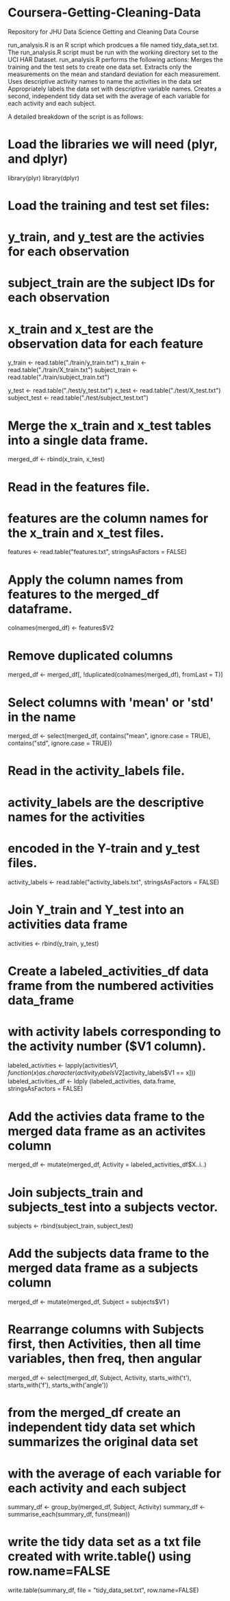 # Coursera-Getting-Cleaning-Data
Repository for JHU Data Science Getting and Cleaning Data Course

run_analysis.R is an R script which prodcues a file named tidy_data_set.txt.
The run_analysis.R script must be run with the working directory set to the UCI HAR Dataset.
run_analysis.R performs the following actions:
Merges the training and the test sets to create one data set.
Extracts only the measurements on the mean and standard deviation for each measurement. 
Uses descriptive activity names to name the activities in the data set
Appropriately labels the data set with descriptive variable names. 
Creates a second, independent tidy data set with the average of each variable for each activity and each subject.

A detailed breakdown of the script is as follows:
# Load the libraries we will need (plyr, and dplyr)
library(plyr)
library(dplyr)

# Load the training and test set files:
# y_train, and y_test are the activies for each observation
# subject_train are the subject IDs for each observation
# x_train and x_test are the observation data for each feature
y_train <- read.table("./train/y_train.txt")
x_train <- read.table("./train/X_train.txt")
subject_train <- read.table("./train/subject_train.txt")

y_test <- read.table("./test/y_test.txt")
x_test <- read.table("./test/X_test.txt")
subject_test <- read.table("./test/subject_test.txt")

# Merge the x_train and x_test tables into a single data frame.
merged_df <- rbind(x_train, x_test)

# Read in the features file.
# features are the column names for the x_train and x_test files.
features <- read.table("features.txt", stringsAsFactors = FALSE)

# Apply the column names from features to the merged_df dataframe.
colnames(merged_df) <- features$V2

# Remove duplicated columns
merged_df <- merged_df[, !duplicated(colnames(merged_df), fromLast = T)]

# Select columns with 'mean' or 'std' in the name
merged_df <- select(merged_df, contains("mean", ignore.case = TRUE), contains("std", ignore.case = TRUE))

# Read in the activity_labels file.
# activity_labels are the descriptive names for the activities
# encoded in the Y-train and y_test files.
activity_labels <- read.table("activity_labels.txt", stringsAsFactors = FALSE)

# Join Y_train and Y_test into an activities data frame
activities <- rbind(y_train, y_test)

# Create a labeled_activities_df data frame from the numbered activities data_frame
# with activity labels corresponding to the activity number ($V1 column).
labeled_activities <- lapply(activities$V1, function(x) as.character(activity_labels$V2[activity_labels$V1 == x]))
labeled_activities_df <- ldply (labeled_activities, data.frame, stringsAsFactors = FALSE)

# Add the activies data frame to the merged data frame as an activites column
merged_df <- mutate(merged_df, Activity = labeled_activities_df$X..i..)

# Join subjects_train and subjects_test into a subjects vector.
subjects <- rbind(subject_train, subject_test)

# Add the subjects data frame to the merged data frame as a subjects column
merged_df <- mutate(merged_df, Subject = subjects$V1 )

# Rearrange columns with Subjects first, then Activities, then all time variables, then freq, then angular
merged_df <- select(merged_df, Subject, Activity, starts_with('t'), starts_with('f'), starts_with('angle'))

# from the merged_df create an independent tidy data set which summarizes the original data set 
# with the average of each variable for each activity and each subject
summary_df <- group_by(merged_df, Subject, Activity)
summary_df <- summarise_each(summary_df, funs(mean))

# write the tidy data set as a txt file created with write.table() using row.name=FALSE 
write.table(summary_df, file = "tidy_data_set.txt", row.name=FALSE)







